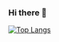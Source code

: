### Hi there 👋

[![Top Langs](https://github-readme-stats.vercel.app/api/top-langs/?username=rifzzu\&layout=donut)](https://github.com/rifzzu/github-readme-stats)
<!--
**Rifzzu/Rifzzu** is a ✨ _special_ ✨ repository because its `README.md` (this file) appears on your GitHub profile.

Here are some ideas to get you started:

- 🔭 I’m currently working on ...
- 🌱 I’m currently learning ...
- 👯 I’m looking to collaborate on ...
- 🤔 I’m looking for help with ...
- 💬 Ask me about ...
- 📫 How to reach me: ...
- 😄 Pronouns: ...
- ⚡ Fun fact: ...
-->
